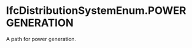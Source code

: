 IfcDistributionSystemEnum.POWERGENERATION
=========================================
A path for power generation.


